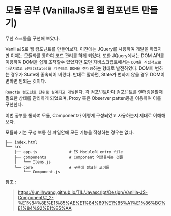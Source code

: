 # 모듈 공부 (VanillaJS로 웹 컴포넌트 만들기)

무한 스크롤을 구현해 보았다.

VanillaJS로 웹 컴포넌트를 만들어보자.
이전에는 JQuery를 사용하여 개발을 하였지만 이제는 모듈화를 통하여 코드 관리를 하게 되었다.
또한 JQuery에서는 DOM API를 이용하여 DOM을 쉽게 조작할수 있었지만 모던 자바스크립트에서는 `DOM을 직접적으로 다루지않고 상태(State)를 기준으로 DOM을 렌더링`하는 형태로 발전하였다.
DOM이 변하는 경우가 State에 종속되어 버렸다. 반대로 말하면, State가 변하지 않을 경우 DOM이 변하면 안되는 것이다.

`React는 컴포넌트 단위로 설계되고 개발`된다.
각 컴포넌트마다 컴포넌트를 렌더링을할때  필요한 상태를 관리하게 되었으며, Proxy 혹은 Observer patten등을 이용하여 이를 구현한다.

이번 공부를 통하여 모듈, Component가 어떻게 구성되었고 사용하는지 제대로 이해해보자.

모듈화 기본 구성
보통 한 파일안에 모든 기능을 작성하는 경우는 없다.
```
├── index.html
└── src
    ├── app.js              # ES Module의 entry file
    ├── components          # Component 역할을하는 것들
    │   └── Items.js
    └── core                # 구현에 필요한 코어들
        └── Component.js
```

참조 :

> https://junilhwang.github.io/TIL/Javascript/Design/Vanilla-JS-Component/#_2-%E1%84%8E%E1%85%AE%E1%84%89%E1%85%A1%E1%86%BC%E1%84%92%E1%85%AA